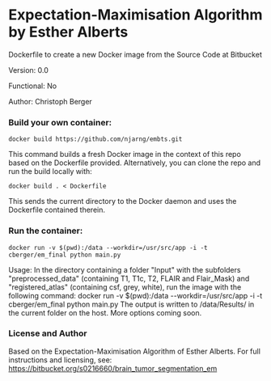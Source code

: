 # Expectation-Maximisation Algorithm by Esther Alberts

Dockerfile to create a new Docker image from the Source Code at Bitbucket

Version: 0.0

Functional: No

Author: Christoph Berger

### Build your own container: 

```
docker build https://github.com/njarng/embts.git
```
This command builds a fresh Docker image in the context of this repo based on the Dockerfile provided. Alternatively, you can clone the repo and run the build locally with: 
```
docker build . < Dockerfile
```
This sends the current directory to the Docker daemon and uses the Dockerfile contained therein.

### Run the container: 
```
docker run -v $(pwd):/data --workdir=/usr/src/app -i -t cberger/em_final python main.py
```

Usage: In the directory containing a folder "Input" with the subfolders "preprocessed_data" (containing T1, T1c, T2, FLAIR and Flair_Mask) and "registered_atlas" (containing csf, grey, white), run the image with the following command:
docker run -v $(pwd):/data --workdir=/usr/src/app -i -t cberger/em_final python main.py
The output is written to /data/Results/ in the current folder on the host.
More options coming soon.

### License and Author
Based on the Expectation-Maximisation Algorithm of Esther Alberts.
For full instructions and licensing, see: https://bitbucket.org/s0216660/brain_tumor_segmentation_em